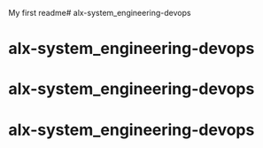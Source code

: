 My first readme# alx-system_engineering-devops
# alx-system_engineering-devops
# alx-system_engineering-devops
# alx-system_engineering-devops
